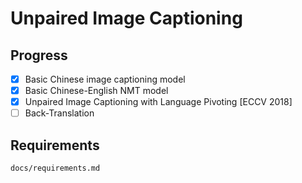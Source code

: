 # Unpaired Image Captioning
## Progress
- [x] Basic Chinese image captioning model
- [x] Basic Chinese-English NMT model
- [x] Unpaired Image Captioning with Language Pivoting [ECCV 2018]
- [ ] Back-Translation

## Requirements
```bash
docs/requirements.md
```